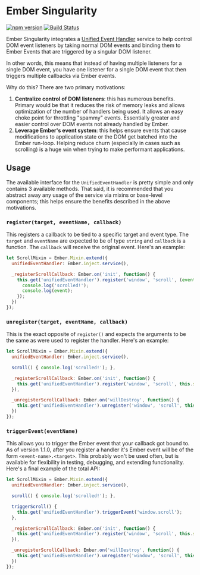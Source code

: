 # Ember Singularity

[![npm version](https://badge.fury.io/js/ember-singularity.svg)](https://badge.fury.io/js/ember-singularity)
[![Build Status](https://travis-ci.org/trentmwillis/ember-singularity.svg?branch=master)](https://travis-ci.org/trentmwillis/ember-singularity)

Ember Singularity integrates a [Unified Event Handler](https://github.com/trentmwillis/ember-singularity/blob/master/app/services/unified-event-handler.js)
service to help control DOM event listeners by taking normal DOM events and
binding them to Ember Events that are triggered by a singular DOM listener.

In other words, this means that instead of having multiple listeners for a
single DOM event, you have one listener for a single DOM event that then
triggers multiple callbacks via Ember events.

Why do this? There are two primary motivations:

1. **Centralize control of DOM listeners**: this has numerous benefits. Primary
   would be that it reduces the risk of memory leaks and allows optimization of
   the number of handlers being used. It allows an easy choke point for
   throttling "spammy" events. Essentially greater and easier control over
   DOM events not already handled by Ember.
2. **Leverage Ember's event system**: this helps ensure events that cause
   modifications to application state or the DOM get batched into the Ember
   run-loop. Helping reduce churn (especially in cases such as scrolling) is a
   huge win when trying to make performant applications.

## Usage

The available interface for the `UnifiedEventHandler` is pretty simple and only
contains 3 available methods. That said, it is recommended that you abstract
away any usage of the service via mixins or base-level components; this helps
ensure the benefits described in the above motivations.

### `register(target, eventName, callback)`

This registers a callback to be tied to a specific target and event type. The
`target` and `eventName` are expected to be of type `string` and `callback` is a
function. The `callback` will receive the original event. Here's an example:

```js
let ScrollMixin = Ember.Mixin.extend({
  unifiedEventHandler: Ember.inject.service(),

  _registerScrollCallback: Ember.on('init', function() {
    this.get('unifiedEventHandler').register('window', 'scroll', (event) => {
      console.log('scrolled!');
      console.log(event);
    });
  })
});
```

### `unregister(target, eventName, callback)`

This is the exact opposite of `register()` and expects the arguments to be the
same as were used to register the handler. Here's an example:

```js
let ScrollMixin = Ember.Mixin.extend({
  unifiedEventHandler: Ember.inject.service(),

  scroll() { console.log('scrolled!'); },

  _registerScrollCallback: Ember.on('init', function() {
    this.get('unifiedEventHandler').register('window', 'scroll', this.scroll);
  }),

  _unregisterScrollCallback: Ember.on('willDestroy', function() {
    this.get('unifiedEventHandler').unregister('window', 'scroll', this.scroll);
  })
});
```

### `triggerEvent(eventName)`

This allows you to trigger the Ember event that your callback got bound to. As
of version 1.1.0, after you register a handler it's Ember event will be of the
form `<event-name>.<target>`. This probably won't be used often, but is
available for flexibility in testing, debugging, and extending functionality.
Here's a final example of the total API:

```js
let ScrollMixin = Ember.Mixin.extend({
  unifiedEventHandler: Ember.inject.service(),

  scroll() { console.log('scrolled!'); },

  triggerScroll() {
    this.get('unifiedEventHandler').triggerEvent('window.scroll');
  },

  _registerScrollCallback: Ember.on('init', function() {
    this.get('unifiedEventHandler').register('window', 'scroll', this.scroll);
  }),

  _unregisterScrollCallback: Ember.on('willDestroy', function() {
    this.get('unifiedEventHandler').unregister('window', 'scroll', this.scroll);
  })
});
```

